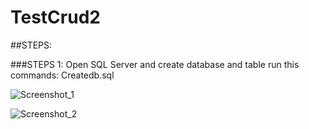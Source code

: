 # TestCrud2


##STEPS:


###STEPS 1:
Open SQL Server and create database and table
run this commands:
Createdb.sql





![Screenshot_1](https://github.com/pedroAkiraDanno/TestCrud2/assets/40009054/1490fecb-8bc9-4b74-ac5e-2123f5a11c8f)


![Screenshot_2](https://github.com/pedroAkiraDanno/TestCrud2/assets/40009054/a2bd2c05-7f89-4bed-9305-ede5ce9186f4)



